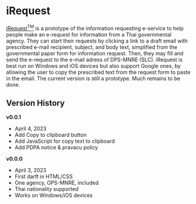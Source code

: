 # iRequest
[iRequest<sup>TM</sup>](https://kietpawpan.github.io/iRequest/index.html) is a prototype of the information requesting e-service to help people make an e-request for information from a Thai governmental agency. They can start their requests by clicking a link to a draft email with prescribed e-mail recipient, subject, and body text, simplified from the governmental paper form for information request. Then, they may fill and send the e-request to the e-mail adress of DPS-MNRE (SLC). iRequest is best run on Windows and iOS devices but also support Google ones, by allowing the user to copy the prescribed text from the request form to paste in the email. The current version is still a prototype. Much remains to be done.  

## Version History
__v0.0.1__
- April 4, 2023
- Add Copy to clipboard button
- Add JavaScript for copy text to clipboard
- Add PDPA notice & pravacu policy

__v0.0.0__ 
- April 3, 2023
- First darft in HTML/CSS
- One agency, OPS-MNRE, included
- Thai nationality supported
- Works on Windows/iOS devices 
